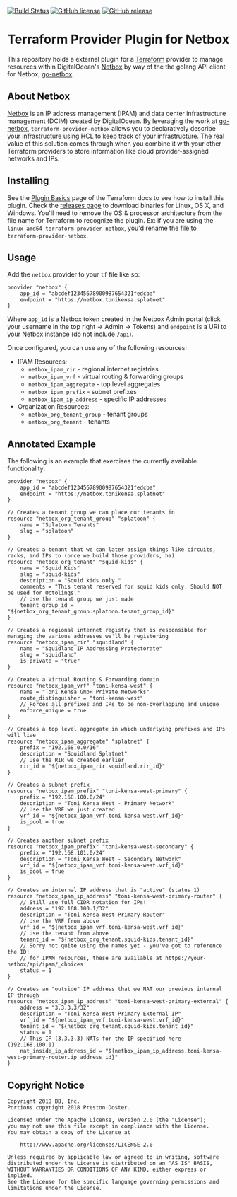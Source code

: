 [![Build Status](https://travis-ci.com/Preskton/terraform-provider-netbox.svg?branch=master)](https://travis-ci.com/Preskton/terraform-provider-netbox) [![GitHub license](https://img.shields.io/github/license/Preskton/terraform-provider-netbox.svg)](https://github.com/Preskton/terraform-provider-netbox/blob/master/LICENSE) [![GitHub release](https://img.shields.io/github/release/Preskton/terraform-provider-netbox.svg)](https://github.com/Preskton/terraform-provider-netbox/releases/)

# Terraform Provider Plugin for Netbox

This repository holds a external plugin for a [Terraform][1] provider to manage resources within DigitalOcean's [Netbox][2] by way of the the golang API client for Netbox, [go-netbox][3].

[1]: https://www.terraform.io/
[2]: https://github.com/digitalocean/netbox
[3]: https://github.com/Preskton/go-netbox

## About Netbox

[Netbox][2] is an IP address management (IPAM) and data center infrastructure management (DCIM) created by DigitalOcean. By leveraging the work at [go-netbox][3], 
`terraform-provider-netbox` allows you to declaratively describe your infrastructure using HCL to keep track of your infrastructure. The real value of this
solution comes through when you combine it with your other Terraform providers to store information like cloud provider-assigned networks and IPs.

## Installing

See the [Plugin Basics][5] page of the Terraform docs to see how to install this plugin. Check the [releases page][6] to download binaries for
Linux, OS X, and Windows. You'll need to remove the OS & processor architecture from the file name for Terraform to recognize the plugin. Ex: if you are using
the `linux-amd64-terraform-provider-netbox`, you'd rename the file to `terraform-provider-netbox`.

[5]: https://www.terraform.io/docs/plugins/basics.html
[6]: https://github.com/Preskton/terraform-provider-netbox/releases

## Usage

Add the `netbox` provider to your `tf` file like so:

```hcl
provider "netbox" {
    app_id = "abcdef12345678900987654321fedcba"
    endpoint = "https://netbox.tonikensa.splatnet"
}
```

Where `app_id` is a Netbox token created in the Netbox Admin portal (click your username in the top right -> Admin -> Tokens) and `endpoint` is a URI to your Netbox instance (do not include `/api`).

Once configured, you can use any of the following resources:

- IPAM Resources:
  - `netbox_ipam_rir` - regional internet registries
  - `netbox_ipam_vrf` - virtual routing & forwarding groups
  - `netbox_ipam_aggregate` - top level aggregates
  - `netbox_ipam_prefix` - subnet prefixes
  - `netbox_ipam_ip_address` - specific IP addresses
- Organization Resources:
  - `netbox_org_tenant_group` - tenant groups
  - `netbox_org_tenant` - tenants

## Annotated Example

The following is an example that exercises the currently available functionality:

```hcl
provider "netbox" {
    app_id = "abcdef12345678900987654321fedcba"
    endpoint = "https://netbox.tonikensa.splatnet"
}

// Creates a tenant group we can place our tenants in
resource "netbox_org_tenant_group" "splatoon" {
    name = "Splatoon Tenants"
    slug = "splatoon"
}

// Creates a tenant that we can later assign things like circuits, racks, and IPs to (once we build those providers, ha)
resource "netbox_org_tenant" "squid-kids" {
    name = "Squid Kids"
    slug = "squid-kids"
    description = "Squid kids only."
    comments = "This tenant reserved for squid kids only. Should NOT be used for Octolings."
    // Use the tenant group we just made
    tenant_group_id = "${netbox_org_tenant_group.splatoon.tenant_group_id}"
}

// Creates a regional internet registry that is responsible for managing the various addresses we'll be registering
resource "netbox_ipam_rir" "squidland" {
    name = "Squidland IP Addressing Protectorate"
    slug = "squidland"
    is_private = "true"
}

// Creates a Virtual Routing & Forwarding domain
resource "netbox_ipam_vrf" "toni-kensa-west" {
    name = "Toni Kensa GmbH Private Networks"
    route_distinguisher = "toni-kensa-west"
    // Forces all prefixes and IPs to be non-overlapping and unique
    enforce_unique = true
}

// Creates a top level aggregate in which underlying prefixes and IPs will live
resource "netbox_ipam_aggregate" "splatnet" {
    prefix = "192.168.0.0/16"
    description = "Squidland Splatnet"
    // Use the RIR we created earlier
    rir_id = "${netbox_ipam_rir.squidland.rir_id}"
}

// Creates a subnet prefix
resource "netbox_ipam_prefix" "toni-kensa-west-primary" {
    prefix = "192.168.100.0/24"
    description = "Toni Kensa West - Primary Network"
    // Use the VRF we just created
    vrf_id = "${netbox_ipam_vrf.toni-kensa-west.vrf_id}"
    is_pool = true    
}

// Creates another subnet prefix
resource "netbox_ipam_prefix" "toni-kensa-west-secondary" {
    prefix = "192.168.101.0/24"
    description = "Toni Kensa West - Secondary Network"
    vrf_id = "${netbox_ipam_vrf.toni-kensa-west.vrf_id}"
    is_pool = true    
}

// Creates an internal IP address that is "active" (status 1)
resource "netbox_ipam_ip_address" "toni-kensa-west-primary-router" {
    // Still use full CIDR notation for IPs!
    address = "192.168.100.1/32"
    description = "Toni Kensa West Primary Router"
    // Use the VRF from above
    vrf_id = "${netbox_ipam_vrf.toni-kensa-west.vrf_id}"
    // Use the tenant from above
    tenant_id = "${netbox_org_tenant.squid-kids.tenant_id}"
    // Sorry not quite using the names yet - you've got to reference the ID!
    // for IPAM resources, these are available at https://your-netbox/api/ipam/_choices
    status = 1
}

// Creates an "outside" IP address that we NAT our previous internal IP through
resource "netbox_ipam_ip_address" "toni-kensa-west-primary-external" {
    address = "3.3.3.3/32"
    description = "Toni Kensa West Primary External IP"
    vrf_id = "${netbox_ipam_vrf.toni-kensa-west.vrf_id}"
    tenant_id = "${netbox_org_tenant.squid-kids.tenant_id}"
    status = 1
    // This IP (3.3.3.3) NATs for the IP specified here (192.168.100.1)
    nat_inside_ip_address_id = "${netbox_ipam_ip_address.toni-kensa-west-primary-router.ip_address_id}"
}
```

## Copyright Notice

```
Copyright 2018 BB, Inc.
Portions copyright 2018 Preston Doster.

Licensed under the Apache License, Version 2.0 (the "License");
you may not use this file except in compliance with the License.
You may obtain a copy of the License at

    http://www.apache.org/licenses/LICENSE-2.0

Unless required by applicable law or agreed to in writing, software
distributed under the License is distributed on an "AS IS" BASIS,
WITHOUT WARRANTIES OR CONDITIONS OF ANY KIND, either express or implied.
See the License for the specific language governing permissions and
limitations under the License.
```
